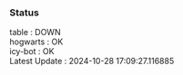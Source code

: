 ### Status


table : DOWN  
hogwarts : OK  
icy-bot : OK  
Latest Update : 2024-10-28 17:09:27.116885
